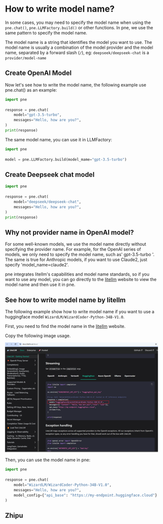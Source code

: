 # How to write model name?

In some cases, you may need to specify the model name when using the `pne.chat()`, `pne.LLMFactory.build()` or other functions. In pne, we use the same pattern to specify the model name.

The model name is a string that identifies the model you want to use. The model name is usually a combination of the model provider and the model name, separated by a forward slash (`/`), eg: `deepseek/deepseek-chat` is a `provider/model-name`

## Create OpenAI Model

Now let's see how to write the model name, the following example use pne.chat() as an example:

```python
import pne

response = pne.chat(
    model="gpt-3.5-turbo",
    messages="Hello, how are you?",
)
print(response)
```

The same model name, you can use it in LLMFactory:

```python
import pne

model = pne.LLMFactory.build(model_mame="gpt-3.5-turbo")
```

## Create Deepseek chat model

```python
import pne

response = pne.chat(
    model="deepseek/deepseek-chat",
    messages="Hello, how are you?",
)
print(response)
```

## Why not provider name in OpenAI model?

For some well-known models, we use the model name directly without specifying the provider name. For example, for the OpenAI series of models, we only need to specify the model name, such as' gpt-3.5-turbo '. The same is true for Anthropic models, if you want to use Claude2, just specify 'model_name=claude2'.

pne integrates litellm's capabilities and model name standards, so if you want to use any model, you can go directly to the [litellm](https://docs.litellm.ai/docs/) website to view the model name and then use it in pne.


## See how to write model name by litellm

The following example show how to write model name if you want to use a huggingface model `WizardLM/WizardCoder-Python-34B-V1.0`.

First, you need to find the model name in the [litellm](https://docs.litellm.ai/docs/) website.

Copy the following image usage.

![img.png](../images/streamlit_hf_model_name.png)

Then, you can use the model name in pne:

```python
import pne

response = pne.chat(
    model="WizardLM/WizardCoder-Python-34B-V1.0",
    messages="Hello, how are you?",
    model_config={"api_base": "https://my-endpoint.huggingface.cloud"}
)
```

## Zhipu